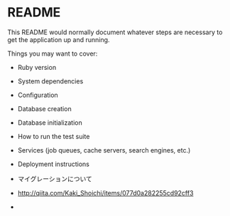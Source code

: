 # README

This README would normally document whatever steps are necessary to get the
application up and running.

Things you may want to cover:

* Ruby version

* System dependencies

* Configuration

* Database creation

* Database initialization

* How to run the test suite

* Services (job queues, cache servers, search engines, etc.)

* Deployment instructions

* マイグレーションについて
* http://qiita.com/Kaki_Shoichi/items/077d0a282255cd92cff3
* 
